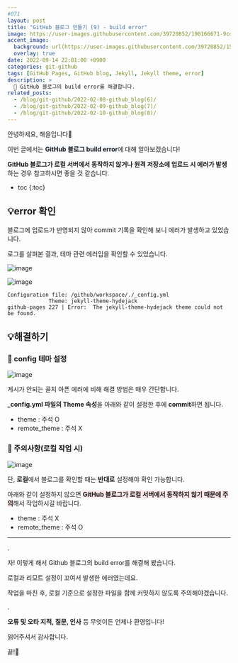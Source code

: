 ```yaml
---
#071
layout: post
title: "GitHub 블로그 만들기 (9) - build error"
image: https://user-images.githubusercontent.com/39720852/190166671-9cd79a21-8f14-4e17-8d41-78d6e2dd9405.png
accent_image:
  background: url(https://user-images.githubusercontent.com/39720852/152405232-29b296d1-653c-4505-ad3c-07fd5a680d17.png) center/cover
  overlay: true
date: 2022-09-14 22:01:00 +0900
categories: git-github
tags: [GitHub Pages, GitHub blog, Jekyll, Jekyll theme, error]
description: >
  📝 GitHub 블로그의 build error를 해결합니다.
related_posts:
  - /blog/git-github/2022-02-08-github_blog(6)/
  - /blog/git-github/2022-02-09-github_blog(7)/
  - /blog/git-github/2022-02-10-github_blog(8)/
---
```


안녕하세요, 해을입니다🦖

이번 글에서는 <span style="background-color:#f1f8ff">**GitHub 블로그 build error**</span>에 대해 알아보겠습니다!

**GitHub 블로그가 로컬 서버에서 동작하지 않거나 원격 저장소에 업로드 시 에러가 발생**하는 경우 참고하시면 좋을 것 같습니다. 

* toc
{:toc}

## 💡error 확인

블로그에 업로드가 반영되지 않아 commit 기록을 확인해 보니 에러가 발생하고 있었습니다.

로그를 살펴본 결과, 테마 관련 에러임을 확인할 수 있었습니다.

![image](https://user-images.githubusercontent.com/39720852/190166847-bf1c8073-6fc1-4134-ae3b-f56c31f55eae.png)

![image](https://user-images.githubusercontent.com/39720852/190166546-3f05367c-73e7-420a-bc09-9b8b070f0315.png)

```
Configuration file: /github/workspace/./_config.yml
             Theme: jekyll-theme-hydejack
github-pages 227 | Error:  The jekyll-theme-hydejack theme could not be found.
```

## 💡해결하기

### 🥨 config 테마 설정

![image](https://user-images.githubusercontent.com/39720852/190167843-d9622695-8c1a-4164-9022-18f9f6375169.png)

게시가 안되는 골치 아픈 에러에 비해 해결 방법은 매우 간단합니다.

**_config.yml 파일의 Theme 속성**을 아래와 같이 설정한 후에  **commit**하면 됩니다.

* theme : 주석 O
* remote_theme : 주석 X

### 🥨 주의사항(로컬 작업 시)

![image](https://user-images.githubusercontent.com/39720852/190448411-c117e45f-0c8b-453e-9600-796e1da2e1cd.png)

단, **로컬**에서 블로그를 확인할 때는 **반대로** 설정해야 확인 가능합니다.

아래와 같이 설정하지 않으면 <span style="background-color:#FFE6E6">**GitHub 블로그가 로컬 서버에서 동작하지 않기 때문에 주의**</span>해서 작업하시길 바랍니다.

* theme : 주석 X
* remote_theme : 주석 O

---

.

자! 이렇게 해서 Github 블로그의 build error를 해결해 봤습니다.

로컬과 리모트 설정이 꼬여서 발생한 에러였는데요.

작업을 마친 후, 로컬 기준으로 설정한 파일을 함께 커밋하지 않도록 주의해야겠습니다.

.

**오류 및 오타 지적, 질문, 인사** 등 무엇이든 언제나 환영입니다!

읽어주셔서 감사합니다.

끝!🦕